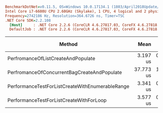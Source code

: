 ``` ini

BenchmarkDotNet=v0.11.5, OS=Windows 10.0.17134.1 (1803/April2018Update/Redstone4)
Intel Core i7-6600U CPU 2.60GHz (Skylake), 1 CPU, 4 logical and 2 physical cores
Frequency=2742186 Hz, Resolution=364.6726 ns, Timer=TSC
.NET Core SDK=2.2.108
  [Host]     : .NET Core 2.2.6 (CoreCLR 4.6.27817.03, CoreFX 4.6.27818.02), 64bit RyuJIT
  DefaultJob : .NET Core 2.2.6 (CoreCLR 4.6.27817.03, CoreFX 4.6.27818.02), 64bit RyuJIT


```
|                                          Method |      Mean |     Error |    StdDev |    Median | Rank | Rank |  Gen 0 |  Gen 1 | Gen 2 | Allocated |
|------------------------------------------------ |----------:|----------:|----------:|----------:|-----:|-----:|-------:|-------:|------:|----------:|
|              PerfromanceOfListCreateAndPopulate |  3.197 us | 0.0636 us | 0.1677 us |  3.173 us |    1 |    * | 4.0131 |      - |     - |   8.23 KB |
|     PerfromanceOfConcurrentBagCreateAndPopulate | 37.773 us | 1.4571 us | 4.2274 us | 36.476 us |    4 | **** | 1.3428 | 0.6714 |     - |   8.25 KB |
| PerformanceTestForListCreateWithEnumerableRange |  3.341 us | 0.0659 us | 0.1238 us |  3.308 us |    2 |   ** | 1.9569 |      - |     - |   4.01 KB |
|         PerformanceTestForListCreateWithForLoop |  3.577 us | 0.0713 us | 0.1722 us |  3.612 us |    3 |  *** | 4.0131 |      - |     - |   8.23 KB |
